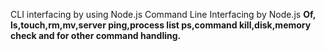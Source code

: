 CLI interfacing by using Node.js
Command Line Interfacing by Node.js
<b>Of, ls,touch,rm,mv,server ping,process list ps,command kill,disk,memory check and for other command handling.</b>
